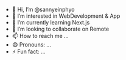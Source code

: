 - 👋 Hi, I’m @sannyeinphyo
- 👀 I’m interested in WebDevelopment & App
- 🌱 I’m currently learning Next.js
- 💞️ I’m looking to collaborate on Remote
- 📫 How to reach me ...
- 😄 Pronouns: ...
- ⚡ Fun fact: ...

<!---
sanneyinphyo/sanneyinphyo is a ✨ special ✨ repository because its `README.md` (this file) appears on your GitHub profile.
You can click the Preview link to take a look at your changes.
--->
